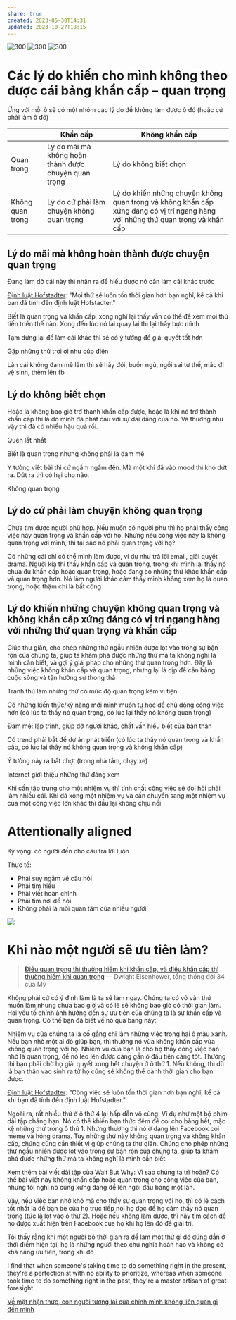 ```yaml
---
share: true
created: 2023-05-30T14:31
updated: 2023-10-27T18:15
---
```

![300](../../../../assets/attachments/Eisenhower-Matrix-920x1024.png)
![300](../../../../assets/attachments/Eisenhower-Matrix-Actions-539x600.png)
![300](../../../../assets/attachments/Procrastinators-Matrix1-539x600.png) 
# Các lý do khiến cho mình không theo được cái bảng khẩn cấp – quan trọng
Ứng với mỗi ô sẽ có một nhóm các lý do để không làm được ô đó (hoặc cứ phải làm ô đó) 

|                  | Khẩn cấp                                             | Không khẩn cấp                                                                                                                  |
| ---------------- | ---------------------------------------------------- | ------------------------------------------------------------------------------------------------------------------------------- |
| Quan trọng       | Lý do mãi mà không hoàn thành được chuyện quan trọng | Lý do không biết chọn                                                                                                           |
| Không quan trọng | Lý do cứ phải làm chuyện không quan trọng            | Lý do khiến những chuyện không quan trọng và không khẩn cấp xứng đáng có vị trí ngang hàng với những thứ quan trọng và khẩn cấp |
## Lý do mãi mà không hoàn thành được chuyện quan trọng

Đang làm dở cái này thì nhận ra để hiểu được nó cần làm cái khác trước

[Định luật Hofstadter](https://en.wikipedia.org/wiki/Hofstadter%27s_law): "Mọi thứ sẽ luôn tốn thời gian hơn bạn nghĩ, kể cả khi bạn đã tính đến định luật Hofstadter."

Biết là quan trọng và khẩn cấp, xong nghĩ lại thấy vẫn có thể để xem mọi thứ tiến triển thế nào. Xong đến lúc nó lại quay lại thì lại thấy bực mình

Tạm dừng lại để làm cái khác thì sẽ có ý tưởng để giải quyết tốt hơn

Gặp những thứ trời ơi như cúp điện

Làn cái không đam mê lắm thì sẽ hãy đói, buồn ngủ, ngồi sai tư thế, mắc đi vệ sinh, thèm lên fb

## Lý do không biết chọn

Hoặc là không bao giờ trở thành khẩn cấp được, hoặc là khi nó trở thành khẩn cấp thì là do mình đã phát cáu với sự dai dẳng của nó. Và thường như vậy thì đã có nhiều hậu quả rồi.

Quên lắt nhắt

Biết là quan trọng nhưng không phải là đam mê

Ý tưởng viết bài thì cứ ngấm ngầm đến. Mà một khi đã vào mood thì khó dứt ra. Dứt ra thì có hại cho não.

Không quan trọng

## Lý do cứ phải làm chuyện không quan trọng

Chưa tìm được người phù hợp. Nếu muốn có người phụ thì họ phải thấy công việc này quan trọng và khẩn cấp với họ. Nhưng nếu công việc này là không quan trọng với mình, thì tại sao nó phải quan trọng với họ?

Có những cái chỉ có thể mình làm được, ví dụ như trả lời email, giải quyết drama. Người kia thì thấy khẩn cấp và quan trọng, trong khi mình lại thấy nó chưa đủ khẩn cấp hoặc quan trọng, hoặc đang có những thứ khác khẩn cấp và quan trọng hơn. Nó làm người khác cảm thấy mình không xem họ là quan trọng, hoặc thậm chí là bất công

## Lý do khiến những chuyện không quan trọng và không khẩn cấp xứng đáng có vị trí ngang hàng với những thứ quan trọng và khẩn cấp

Giúp thư giãn, cho phép những thứ ngẫu nhiên được lọt vào trong sự bận rộn của chúng ta, giúp ta khám phá được những thứ mà ta không nghĩ là mình cần biết, và gợi ý giải pháp cho những thứ quan trọng hơn. Đây là những việc không khẩn cấp và quan trọng, nhưng lại là dịp để cân bằng cuộc sống và tận hưởng sự thong thả

Tranh thủ làm những thứ có mức độ quan trọng kém vì tiện

Có những kiến thức/kỹ năng mới mình muốn tự học để chủ động công việc hơn (có lúc ta thấy nó quan trọng, có lúc lại thấy nó không quan trọng)

Đam mê: lập trình, giúp đỡ người khác, chất vấn hiểu biết của bản thân

Có trend phải bắt để dự án phát triển (có lúc ta thấy nó quan trọng và khẩn cấp, có lúc lại thấy nó không quan trọng và không khẩn cấp)

Ý tưởng nảy ra bất chợt (trong nhà tắm, chạy xe)

Internet giới thiệu những thứ đáng xem

Khi cần tập trung cho một nhiệm vụ thì tính chất công việc sẽ đòi hỏi phải làm nhiều cái. Khi đã xong một nhiệm vụ và cần chuyển sang một nhiệm vụ của một công việc lớn khác thì đầu lại không chịu nổi

# Attentionally aligned

Kỳ vọng: có người đến cho câu trả lời luôn

Thực tế:

-   Phải suy ngẫm về câu hỏi
-   Phải tìm hiểu
-   Phải viết hoàn chỉnh
-   Phải tìm nơi để hỏi
-   Không phải là mối quan tâm của nhiều người

![](https://i.imgur.com/eFOrfhD.png)

# Khi nào một người sẽ ưu tiên làm?
> [Điều quan trọng thì thường hiếm khi khẩn cấp, và điều khẩn cấp thì thường hiếm khi quan trọng](./%C4%90i%E1%BB%81u%20quan%20tr%E1%BB%8Dng%20th%C3%AC%20th%C6%B0%E1%BB%9Dng%20hi%E1%BA%BFm%20khi%20kh%E1%BA%A9n%20c%E1%BA%A5p,%20v%C3%A0%20%C4%91i%E1%BB%81u%20kh%E1%BA%A9n%20c%E1%BA%A5p%20th%C3%AC%20th%C6%B0%E1%BB%9Dng%20hi%E1%BA%BFm%20khi%20quan%20tr%E1%BB%8Dng.md)
> — Dwight Eisenhower, tổng thống đời 34 của Mỹ

Không phải cứ có ý định làm là ta sẽ làm ngay. Chúng ta có vô vàn thứ muốn làm nhưng chưa bao giờ và có lẽ sẽ không bao giờ có thời gian làm. Hai yếu tố chính ảnh hưởng đến sự ưu tiên của chúng ta là sự khẩn cấp và quan trọng. Có thể bạn đã biết về nó qua bảng này:

Nhiệm vụ của chúng ta là cố gắng chỉ làm những việc trong hai ô màu xanh. Nếu bạn nhờ một ai đó giúp bạn, thì thường nó vừa không khẩn cấp vừa không quan trọng với họ. Nhiệm vụ của bạn là cho họ thấy công việc bạn nhờ là quan trọng, để nó leo lên được càng gần ô đầu tiên càng tốt. Thường thì bạn phải chờ họ giải quyết xong hết chuyện ở ô thứ 1. Nếu không, thì dù là bạn thân vào sinh ra tử họ cũng sẽ không thể dành thời gian cho bạn được.

[Định luật Hofstadter](https://en.wikipedia.org/wiki/Hofstadter%27s_law): "Công việc sẽ luôn tốn thời gian hơn bạn nghĩ, kể cả khi bạn đã tính đến định luật Hofstadter."

Ngoài ra, rất nhiều thứ ở ô thứ 4 lại hấp dẫn vô cùng. Ví dụ như một bộ phim dài tập chẳng hạn. Nó có thể khiến bạn thức đêm để coi cho bằng hết, mặc kệ những thứ trong ô thứ 1. Nhưng thường thì nó ở dạng lên Facebook coi meme và hóng drama. Tuy những thứ này không quan trọng và không khẩn cấp, chúng cũng cần thiết vì giúp chúng ta thư giãn. Chúng cho phép những thứ ngẫu nhiên được lọt vào trong sự bận rộn của chúng ta, giúp ta khám phá được những thứ mà ta không nghĩ là mình cần biết.

Xem thêm bài viết dài tập của Wait But Why: Vì sao chúng ta trì hoãn? Có thể bài viết này không khẩn cấp hoặc quan trọng cho công việc của bạn, nhưng tôi nghĩ nó cũng xứng đáng để lên ngôi đầu bảng một lần.

Vậy, nếu việc bạn nhờ khó mà cho thấy sự quan trọng với họ, thì có lẽ cách tốt nhất là để bạn bè của họ trực tiếp nói họ đọc để họ cảm thấy nó quan trọng (tức là lọt vào ô thứ 2). Hoặc nếu không làm được, thì hãy tìm cách để nó được xuất hiện trên Facebook của họ khi họ lên đó để giải trí.

Tôi thấy rằng khi một người bỏ thời gian ra để làm một thứ gì đó đúng đắn ở thời điểm hiện tại, họ là những người theo chủ nghĩa hoàn hảo và không có khả năng ưu tiên, trong khi đó

I find that when someone's taking time to do something right in the present, they're a perfectionist with no ability to prioritize, whereas when someone took time to do something right in the past, they're a master artisan of great foresight.

[Về mặt nhận thức, con người tương lai của chính mình không liên quan gì đến mình](../../../Kinh%20t%E1%BA%BF%20h%E1%BB%8Dc%20v%C3%A0%20ch%E1%BB%A7%20ngh%C4%A9a%20t%C3%A2n%20t%E1%BB%B1%20do.%20T%C3%A2m%20l%C3%BD%20h%E1%BB%8Dc%20qu%E1%BA%A3n%20l%C3%BD%20v%C3%A0%20lao%20%C4%91%E1%BB%99ng/T%C3%A2m%20l%C3%BD%20h%E1%BB%8Dc%20qu%E1%BA%A3n%20l%C3%BD%20v%C3%A0%20lao%20%C4%91%E1%BB%99ng/V%E1%BB%81%20m%E1%BA%B7t%20nh%E1%BA%ADn%20th%E1%BB%A9c,%20con%20ng%C6%B0%E1%BB%9Di%20t%C6%B0%C6%A1ng%20lai%20c%E1%BB%A7a%20ch%C3%ADnh%20m%C3%ACnh%20kh%C3%B4ng%20li%C3%AAn%20quan%20g%C3%AC%20%C4%91%E1%BA%BFn%20m%C3%ACnh.md)
